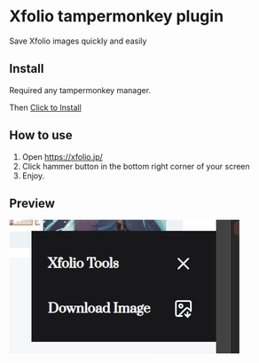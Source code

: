 # Xfolio tampermonkey plugin

Save Xfolio images quickly and easily

## Install

Required any tampermonkey manager.

Then [Click to Install](https://github.com/keiko233/xfolio-plugin/releases/download/pre-release/xfolio-plugin.user.js)

## How to use

1. Open https://xfolio.jp/
2. Click hammer button in the bottom right corner of your screen
3. Enjoy.

## Preview

![alt text](preview.png)
